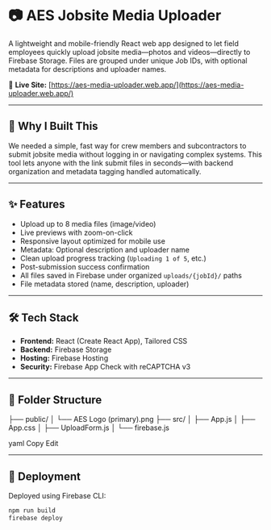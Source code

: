 # 📷 AES Jobsite Media Uploader

A lightweight and mobile-friendly React web app designed to let field employees quickly upload jobsite media—photos and videos—directly to Firebase Storage. Files are grouped under unique Job IDs, with optional metadata for descriptions and uploader names.

🔗 **Live Site:** [https://aes-media-uploader.web.app/](https://aes-media-uploader.web.app/)

---

## 🚧 Why I Built This

We needed a simple, fast way for crew members and subcontractors to submit jobsite media without logging in or navigating complex systems. This tool lets anyone with the link submit files in seconds—with backend organization and metadata tagging handled automatically.

---

## ✨ Features

- Upload up to 8 media files (image/video)
- Live previews with zoom-on-click
- Responsive layout optimized for mobile use
- Metadata: Optional description and uploader name
- Clean upload progress tracking (`Uploading 1 of 5`, etc.)
- Post-submission success confirmation
- All files saved in Firebase under organized `uploads/{jobId}/` paths
- File metadata stored (name, description, uploader)

---

## 🛠 Tech Stack

- **Frontend:** React (Create React App), Tailored CSS
- **Backend:** Firebase Storage
- **Hosting:** Firebase Hosting
- **Security:** Firebase App Check with reCAPTCHA v3

---

## 📂 Folder Structure

├── public/
│ └── AES Logo (primary).png
├── src/
│ ├── App.js
│ ├── App.css
│ ├── UploadForm.js
│ └── firebase.js

yaml
Copy
Edit

---

## 🚀 Deployment

Deployed using Firebase CLI:

```bash
npm run build
firebase deploy